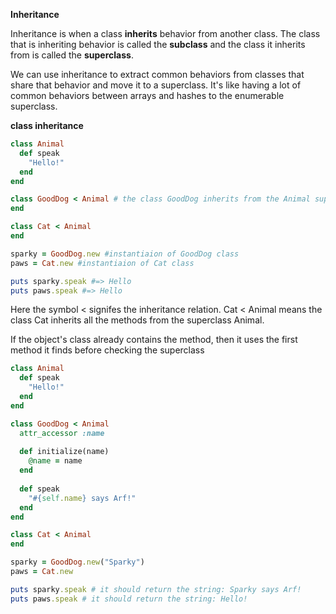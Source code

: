__Inheritance__

Inheritance is when a class __inherits__ behavior from another class. The class that is inheriting behavior is called the __subclass__ and the class it inherits from is called the __superclass__.

We can use inheritance to extract common behaviors from classes that share that behavior and move it to a superclass. It's like having a lot of common behaviors between arrays and hashes to the enumerable superclass.

__class inheritance__

```ruby
class Animal
  def speak
    "Hello!"
  end
end

class GoodDog < Animal # the class GoodDog inherits from the Animal superclass
end

class Cat < Animal
end

sparky = GoodDog.new #instantiaion of GoodDog class
paws = Cat.new #instantiaion of Cat class

puts sparky.speak #=> Hello
puts paws.speak #=> Hello
```

Here the symbol < signifes the inheritance relation. Cat < Animal means the class Cat inherits all the methods from the superclass Animal. 

If the object's class already contains the method, then it uses the first method it finds before checking the superclass

```ruby
class Animal
  def speak
    "Hello!"
  end
end

class GoodDog < Animal
  attr_accessor :name
  
  def initialize(name)
    @name = name
  end
  
  def speak
    "#{self.name} says Arf!"
  end
end

class Cat < Animal
end

sparky = GoodDog.new("Sparky")
paws = Cat.new

puts sparky.speak # it should return the string: Sparky says Arf!
puts paws.speak # it should return the string: Hello!
```

